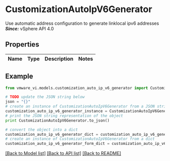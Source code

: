 # CustomizationAutoIpV6Generator

Use automatic address configuration to generate linklocal ipv6 addresses  ***Since:*** vSphere API 4.0 

## Properties
Name | Type | Description | Notes
------------ | ------------- | ------------- | -------------

## Example

```python
from vmware_vi.models.customization_auto_ip_v6_generator import CustomizationAutoIpV6Generator

# TODO update the JSON string below
json = "{}"
# create an instance of CustomizationAutoIpV6Generator from a JSON string
customization_auto_ip_v6_generator_instance = CustomizationAutoIpV6Generator.from_json(json)
# print the JSON string representation of the object
print CustomizationAutoIpV6Generator.to_json()

# convert the object into a dict
customization_auto_ip_v6_generator_dict = customization_auto_ip_v6_generator_instance.to_dict()
# create an instance of CustomizationAutoIpV6Generator from a dict
customization_auto_ip_v6_generator_form_dict = customization_auto_ip_v6_generator.from_dict(customization_auto_ip_v6_generator_dict)
```
[[Back to Model list]](../README.md#documentation-for-models) [[Back to API list]](../README.md#documentation-for-api-endpoints) [[Back to README]](../README.md)


